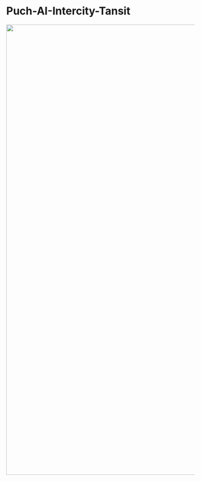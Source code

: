 # Puch-AI-Intercity-Tansit
<img width="1200" height="1200" alt="" src="https://github.com/user-attachments/assets/27ba54f7-8de4-4508-af5e-fae387a14ea1" />

